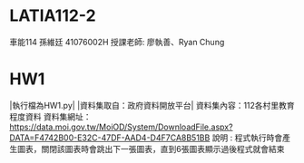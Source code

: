 # LATIA112-2
車能114 孫維廷 41076002H
授課老師: 廖執善、Ryan Chung
# HW1
|執行檔為HW1.py|
|資料集取自：政府資料開放平台|
資料集內容：112各村里教育程度資料
資料集網址：https://data.moi.gov.tw/MoiOD/System/DownloadFile.aspx?DATA=F4742B00-E32C-47DF-AAD4-D4F7CA8B51BB
說明 : 程式執行時會產生圖表，關閉該圖表時會跳出下一張圖表，直到6張圖表顯示過後程式就會結束
